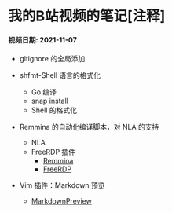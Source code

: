 # 我的B站视频的笔记[注释]

#### 视频日期: 2021-11-07

- gitignore 的全局添加
- shfmt-Shell 语言的格式化
    - Go 编译
    - snap install
    - Shell 的格式化
- Remmina 的自动化编译脚本，对 NLA 的支持
    - NLA
    - FreeRDP 插件
        - [Remmina](https://github.com/LeisureLinux/Remmina) 
        - [FreeRDP](https://github.com/LeisureLinux/FreeRDP)

- Vim 插件：Markdown 预览
    - [MarkdownPreview](https://vimawesome.com/plugin/markdown-preview-nvim)

